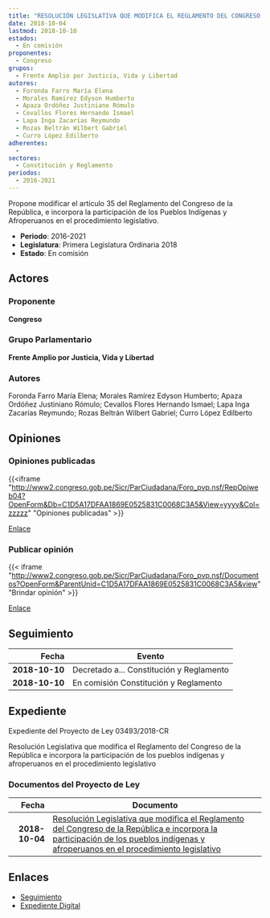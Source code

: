 ```yaml
---
title: "RESOLUCIÓN LEGISLATIVA QUE MODIFICA EL REGLAMENTO DEL CONGRESO DE LA REPÚBLICA E INCORPORA LA PARTICIPACIÓN DE LOS PUEBLOS INDÍGENAS Y AFROPERUANOS EN EL PROCEDIMIENTO LEGISLATIVO"
date: 2018-10-04
lastmod: 2018-10-10
estados: 
  - En comisión
proponentes: 
  - Congreso
grupos: 
  - Frente Amplio por Justicia, Vida y Libertad
autores: 
  - Foronda Farro María Elena
  - Morales Ramírez Edyson Humberto
  - Apaza Ordóñez Justiniano Rómulo
  - Cevallos Flores Hernando Ismael
  - Lapa Inga Zacarías Reymundo
  - Rozas Beltrán Wilbert Gabriel
  - Curro López Edilberto
adherentes: 
  - 
sectores: 
  - Constitución y Reglamento
periodos: 
  - 2016-2021
---
```


Propone modificar el artículo 35 del Reglamento del Congreso de la República, e incorpora la participación de los Pueblos Indígenas y Afroperuanos en el procedimiento legislativo.

- **Periodo**: 2016-2021
- **Legislatura**: Primera Legislatura Ordinaria 2018
- **Estado**: En comisión

## Actores

### Proponente

**Congreso**

### Grupo Parlamentario

**Frente Amplio por Justicia, Vida y Libertad**

### Autores

Foronda Farro María Elena; Morales Ramírez Edyson Humberto; Apaza Ordóñez Justiniano Rómulo; Cevallos Flores Hernando Ismael; Lapa Inga Zacarías Reymundo; Rozas Beltrán Wilbert Gabriel; Curro López Edilberto


## Opiniones

### Opiniones publicadas

{{<iframe "http://www2.congreso.gob.pe/Sicr/ParCiudadana/Foro_pvp.nsf/RepOpiweb04?OpenForm&Db=C1D5A17DFAA1869E0525831C0068C3A5&View=yyyy&Col=zzzzz" "Opiniones publicadas" >}}

[Enlace](http://www2.congreso.gob.pe/Sicr/ParCiudadana/Foro_pvp.nsf/RepOpiweb04?OpenForm&Db=C1D5A17DFAA1869E0525831C0068C3A5&View=yyyy&Col=zzzzz)
### Publicar opinión

{{< iframe "http://www2.congreso.gob.pe/Sicr/ParCiudadana/Foro_pvp.nsf/Documentos?OpenForm&ParentUnid=C1D5A17DFAA1869E0525831C0068C3A5&view" "Brindar opinión" >}}

[Enlace](http://www2.congreso.gob.pe/Sicr/ParCiudadana/Foro_pvp.nsf/Documentos?OpenForm&ParentUnid=C1D5A17DFAA1869E0525831C0068C3A5&view)

## Seguimiento

| Fecha | Evento |
|------:|--------|
| **2018-10-10** | Decretado a... Constitución y Reglamento|
| **2018-10-10** | En comisión Constitución y Reglamento|


## Expediente

Expediente del Proyecto de Ley 03493/2018-CR

Resolución Legislativa que modifica el Reglamento del Congreso de la República e incorpora la participación de los pueblos indígenas y afroperuanos en el procedimiento legislativo


### Documentos del Proyecto de Ley

| Fecha | Documento |
|------:|--------|
| **2018-10-04** | [Resolución Legislativa que modifica el Reglamento del Congreso de la República e incorpora la participación de los pueblos indígenas y afroperuanos en el procedimiento legislativo](http://www.leyes.congreso.gob.pe/Documentos/2016_2021/Proyectos_de_Ley_y_de_Resoluciones_Legislativas/PL0349320181004.pdf) |

## Enlaces 

- [Seguimiento](http://www2.congreso.gob.pehttp://www2.congreso.gob.pe/Sicr/TraDocEstProc/CLProLey2016.nsf/f7fff46988ca05b1052578e100829cc7/89a5727473ec6c7e0525831c006004b4?OpenDocument)
- [Expediente Digital](http://www2.congreso.gob.pehttp://www2.congreso.gob.pe/Sicr/TraDocEstProc/CLProLey2016.nsf/f7fff46988ca05b1052578e100829cc7/89a5727473ec6c7e0525831c006004b4?OpenDocument&Click=05257FB7005EB655.eb71d0cf91d8294e05256cdf006b5706/$Body/0.1C6C)
